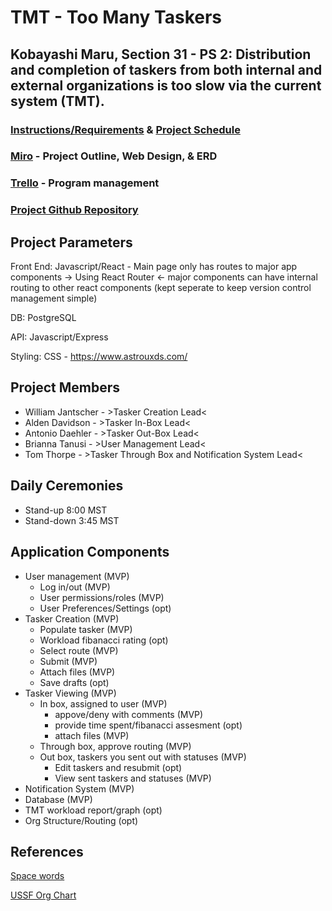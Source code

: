 # TMT - Too Many Taskers
## Kobayashi Maru, Section 31 - PS 2: Distribution and completion of taskers from both internal and external organizations is too slow via the current system (TMT).

### [Instructions/Requirements](https://learn-2.galvanize.com/cohorts/2242/blocks/1131/content_files/units/instructions.md) & [Project Schedule](https://docs.google.com/spreadsheets/d/1YTrmCJHOMmBMSd7XV9xjTJuAYHYHGg7y88qxi99rLQ0/edit#gid=0)

### [Miro](https://miro.com/app/board/o9J_laKxjS0=/) - Project Outline, Web Design, & ERD

### [Trello](https://trello.com/invite/b/f0oja1MK/16d1189bcc4e505508b9bb71d2a16555/sdicapstone) - Program management

### [Project Github Repository](https://github.com/willjantscher/SDI_Capstone)

## Project Parameters
Front End: Javascript/React - Main page only has routes to major app components -> Using React Router <- major components can have internal routing to other react components (kept seperate to keep version control management simple)

DB: PostgreSQL

API: Javascript/Express

Styling: CSS - https://www.astrouxds.com/ 

## Project Members
- William Jantscher - >Tasker Creation Lead<
- Alden Davidson - >Tasker In-Box Lead<
- Antonio Daehler - >Tasker Out-Box Lead<
- Brianna Tanusi - >User Management Lead<
- Tom Thorpe - >Tasker Through Box and Notification System Lead<

## Daily Ceremonies
 - Stand-up 8:00 MST
 - Stand-down 3:45 MST

## Application Components
- User management (MVP)
    - Log in/out (MVP)
    - User permissions/roles (MVP)
    - User Preferences/Settings (opt)
- Tasker Creation (MVP)
    - Populate tasker (MVP)
    - Workload fibanacci rating (opt)
    - Select route (MVP)
    - Submit (MVP)
    - Attach files (MVP)
    - Save drafts (opt)
- Tasker Viewing (MVP)
    - In box, assigned to user (MVP)
        - appove/deny with comments (MVP)
        - provide time spent/fibanacci assesment (opt)
        - attach files (MVP)
    - Through box, approve routing (MVP)
    - Out box, taskers you sent out with statuses (MVP)
        - Edit taskers and resubmit (opt)
        - View sent taskers and statuses (MVP)
- Notification System (MVP)
- Database (MVP)
- TMT workload report/graph (opt)
- Org Structure/Routing (opt)

## References
[Space words](https://www.teachstarter.com/us/teaching-resource/space-word-wall-vocabulary-us/)

[USSF Org Chart](https://www.militarytimes.com/opinion/commentary/2020/10/21/william-shatner-and-the-military-times-brought-america-into-the-most-important-debate-in-the-ndaa/)





